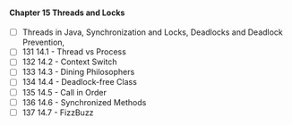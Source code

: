 #### Chapter 15 Threads and Locks
- [ ] Threads in Java, Synchronization and Locks, Deadlocks and Deadlock Prevention, 
- [ ] 131 14.1 - Thread vs Process
- [ ] 132 14.2 - Context Switch
- [ ] 133 14.3 - Dining Philosophers
- [ ] 134 14.4 - Deadlock-free Class
- [ ] 135 14.5 - Call in Order
- [ ] 136 14.6 - Synchronized Methods
- [ ] 137 14.7 - FizzBuzz